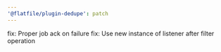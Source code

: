 ```yaml
---
'@flatfile/plugin-dedupe': patch
---
```


fix: Proper job ack on failure
fix: Use new instance of listener after filter operation
